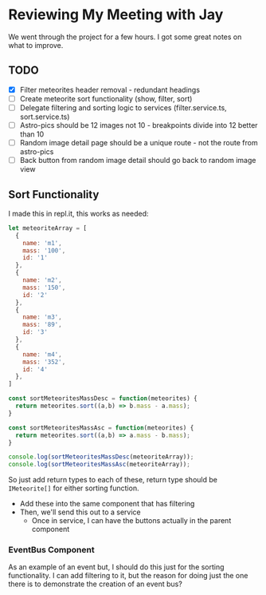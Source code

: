 # Reviewing My Meeting with Jay

We went through the project for a few hours. I got some great notes on what to improve.  

## TODO

- [x] Filter meteorites header removal - redundant headings
- [ ] Create meteorite sort functionality (show, filter, sort)
- [ ] Delegate filtering and sorting logic to services (filter.service.ts, sort.service.ts)
- [ ] Astro-pics should be 12 images not 10 - breakpoints divide into 12 better than 10
- [ ] Random image detail page should be a unique route - not the route from astro-pics
- [ ] Back button from random image detail should go back to random image view

## Sort Functionality

I made this in repl.it, this works as needed:

```js
let meteoriteArray = [
  {
    name: 'm1',
    mass: '100',
    id: '1'
  },
  {
    name: 'm2',
    mass: '150',
    id: '2'
  },
  {
    name: 'm3',
    mass: '89',
    id: '3'
  },
  {
    name: 'm4',
    mass: '352',
    id: '4'
  },
]

const sortMeteoritesMassDesc = function(meteorites) {
  return meteorites.sort((a,b) => b.mass - a.mass);
}

const sortMeteoritesMassAsc = function(meteorites) {
  return meteorites.sort((a,b) => a.mass - b.mass);
}

console.log(sortMeteoritesMassDesc(meteoriteArray));
console.log(sortMeteoritesMassAsc(meteoriteArray));
```

So just add return types to each of these, return type should be `IMeteorite[]` for either sorting function.

- Add these into the same component that has filtering
- Then, we'll send this out to a service
  - Once in service, I can have the buttons actually in the parent component  

### EventBus Component

As an example of an event but, I should do this just for the sorting functionality.
I can add filtering to it, but the reason for doing just the one there is to demonstrate the creation of an event bus?
